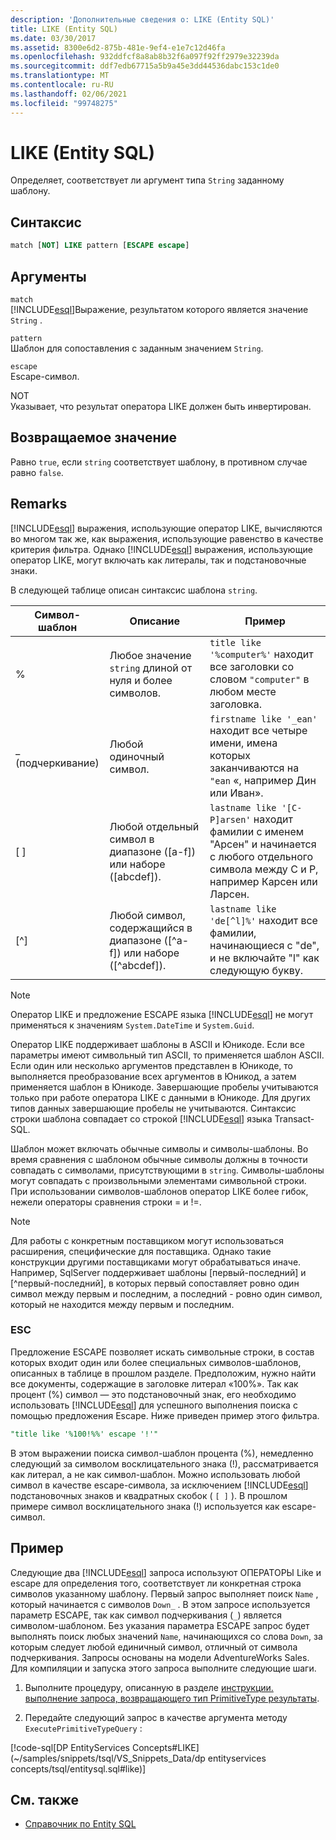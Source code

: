 ```yaml
---
description: 'Дополнительные сведения о: LIKE (Entity SQL)'
title: LIKE (Entity SQL)
ms.date: 03/30/2017
ms.assetid: 8300e6d2-875b-481e-9ef4-e1e7c12d46fa
ms.openlocfilehash: 932ddfcf8a8ab8b32f6a097f92ff2979e32239da
ms.sourcegitcommit: ddf7edb67715a5b9a45e3dd44536dabc153c1de0
ms.translationtype: MT
ms.contentlocale: ru-RU
ms.lasthandoff: 02/06/2021
ms.locfileid: "99748275"
---
```

# <a name="like-entity-sql"></a>LIKE (Entity SQL)

Определяет, соответствует ли аргумент типа `String` заданному шаблону.  
  
## <a name="syntax"></a>Синтаксис  
  
```sql  
match [NOT] LIKE pattern [ESCAPE escape]  
```  
  
## <a name="arguments"></a>Аргументы  

 `match`  
 [!INCLUDE[esql](../../../../../../includes/esql-md.md)]Выражение, результатом которого является значение `String` .  
  
 `pattern`  
 Шаблон для сопоставления с заданным значением `String`.  
  
 `escape`  
 Escape-символ.  
  
 NOT  
 Указывает, что результат оператора LIKE должен быть инвертирован.  
  
## <a name="return-value"></a>Возвращаемое значение  

 Равно `true`, если `string` соответствует шаблону, в противном случае равно `false`.  
  
## <a name="remarks"></a>Remarks  

 [!INCLUDE[esql](../../../../../../includes/esql-md.md)] выражения, использующие оператор LIKE, вычисляются во многом так же, как выражения, использующие равенство в качестве критерия фильтра. Однако [!INCLUDE[esql](../../../../../../includes/esql-md.md)] выражения, использующие оператор LIKE, могут включать как литералы, так и подстановочные знаки.  
  
 В следующей таблице описан синтаксис шаблона `string`.  
  
|Символ-шаблон|Описание|Пример|  
|------------------------|-----------------|-------------|  
|%|Любое значение `string` длиной от нуля и более символов.|`title like '%computer%'` находит все заголовки со словом `"computer"` в любом месте заголовка.|  
|_ (подчеркивание)|Любой одиночный символ.|`firstname like '_ean'` находит все четыре имени, имена которых заканчиваются на `"ean` «, например Дин или Иван».|  
|[ ]|Любой отдельный символ в диапазоне ([a-f]) или наборе ([abcdef]).|`lastname like '[C-P]arsen'` находит фамилии с именем "Арсен" и начинается с любого отдельного символа между C и P, например Карсен или Ларсен.|  
|[^]|Любой символ, содержащийся в диапазоне ([^a-f]) или наборе ([^abcdef]).|`lastname like 'de[^l]%'` находит все фамилии, начинающиеся с "de", и не включайте "l" как следующую букву.|  
  
> [!NOTE]
> Оператор LIKE и предложение ESCAPE языка [!INCLUDE[esql](../../../../../../includes/esql-md.md)] не могут применяться к значениям `System.DateTime` и `System.Guid`.  
  
 Оператор LIKE поддерживает шаблоны в ASCII и Юникоде. Если все параметры имеют символьный тип ASCII, то применяется шаблон ASCII. Если один или несколько аргументов представлен в Юникоде, то выполняется преобразование всех аргументов в Юникод, а затем применяется шаблон в Юникоде. Завершающие пробелы учитываются только при работе оператора LIKE с данными в Юникоде. Для других типов данных завершающие пробелы не учитываются. Синтаксис строки шаблона совпадает со строкой [!INCLUDE[esql](../../../../../../includes/esql-md.md)] языка Transact-SQL.  
  
 Шаблон может включать обычные символы и символы-шаблоны. Во время сравнения с шаблоном обычные символы должны в точности совпадать с символами, присутствующими в `string`. Символы-шаблоны могут совпадать с произвольными элементами символьной строки. При использовании символов-шаблонов оператор LIKE более гибок, нежели операторы сравнения строки = и !=.  
  
> [!NOTE]
> Для работы с конкретным поставщиком могут использоваться расширения, специфические для поставщика. Однако такие конструкции другими поставщиками могут обрабатываться иначе. Например, SqlServer поддерживает шаблоны [первый-последний] и [^первый-последний], в которых первый сопоставляет ровно один символ между первым и последним, а последний - ровно один символ, который не находится между первым и последним.  
  
### <a name="escape"></a>ESC  

 Предложение ESCAPE позволяет искать символьные строки, в состав которых входит один или более специальных символов-шаблонов, описанных в таблице в прошлом разделе. Предположим, нужно найти все документы, содержащие в заголовке литерал «100%». Так как процент (%) символ — это подстановочный знак, его необходимо использовать [!INCLUDE[esql](../../../../../../includes/esql-md.md)] для успешного выполнения поиска с помощью предложения Escape. Ниже приведен пример этого фильтра.  
  
```sql  
"title like '%100!%%' escape '!'"  
```  
  
 В этом выражении поиска символ-шаблон процента (%), немедленно следующий за символом восклицательного знака (!), рассматривается как литерал, а не как символ-шаблон. Можно использовать любой символ в качестве escape-символа, за исключением [!INCLUDE[esql](../../../../../../includes/esql-md.md)] подстановочных знаков и квадратных скобок ( `[ ]` ). В прошлом примере символ восклицательного знака (!) используется как escape-символ.  
  
## <a name="example"></a>Пример  

 Следующие два [!INCLUDE[esql](../../../../../../includes/esql-md.md)] запроса используют ОПЕРАТОРЫ Like и escape для определения того, соответствует ли конкретная строка символов указанному шаблону. Первый запрос выполняет поиск `Name` , который начинается с символов `Down_` . В этом запросе используется параметр ESCAPE, так как символ подчеркивания (`_`) является символом-шаблоном. Без указания параметра ESCAPE запрос будет выполнять поиск любых значений `Name`, начинающихся со слова `Down`, за которым следует любой единичный символ, отличный от символа подчеркивания. Запросы основаны на модели AdventureWorks Sales. Для компиляции и запуска этого запроса выполните следующие шаги.  
  
1. Выполните процедуру, описанную в разделе [инструкции. выполнение запроса, возвращающего тип PrimitiveType результаты](../how-to-execute-a-query-that-returns-primitivetype-results.md).  
  
2. Передайте следующий запрос в качестве аргумента методу `ExecutePrimitiveTypeQuery` :  
  
 [!code-sql[DP EntityServices Concepts#LIKE](~/samples/snippets/tsql/VS_Snippets_Data/dp entityservices concepts/tsql/entitysql.sql#like)]  
  
## <a name="see-also"></a>См. также

- [Справочник по Entity SQL](entity-sql-reference.md)
